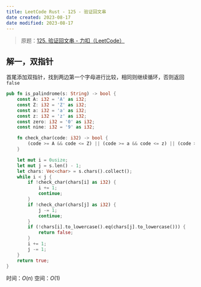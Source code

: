 ```yaml
---
title: LeetCode Rust - 125 - 验证回文串
date created: 2023-08-17
date modified: 2023-08-17
---
```


> 原题：[125. 验证回文串 - 力扣（LeetCode）](https://leetcode.cn/problems/valid-palindrome/)

## 解一，双指针

首尾添加双指针，找到两边第一个字母进行比较，相同则继续循环，否则返回 `false`

```rust
pub fn is_palindrome(s: String) -> bool {
	const A: i32 = 'A' as i32;
	const Z: i32 = 'Z' as i32;
	const a: i32 = 'a' as i32;
	const z: i32 = 'z' as i32;
	const zero: i32 = '0' as i32;
	const nine: i32 = '9' as i32;

	fn check_char(code: i32) -> bool {
		(code >= A && code <= Z) || (code >= a && code <= z) || (code >= zero && code <= nine)
	}

	let mut i = 0usize;
	let mut j = s.len() - 1;
	let chars: Vec<char> = s.chars().collect();
	while i < j {
		if !check_char(chars[i] as i32) {
			i += 1;
			continue;
		}
		if !check_char(chars[j] as i32) {
			j -= 1;
			continue;
		}
		if (!chars[i].to_lowercase().eq(chars[j].to_lowercase())) {
			return false;
		}
		i += 1;
		j -= 1;
	}
	return true;
}
```

时间：$O(n)$
空间：$O(1)$